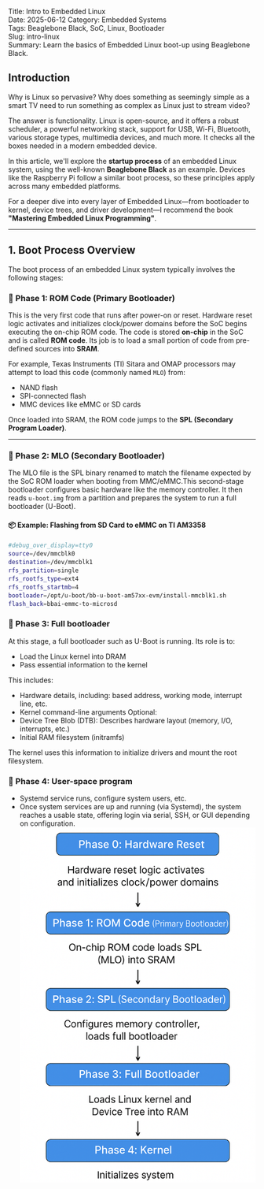 Title: Intro to Embedded Linux  
Date: 2025-06-12 
Category: Embedded Systems  
Tags: Beaglebone Black, SoC, Linux, Bootloader  
Slug: intro-linux  
Summary: Learn the basics of Embedded Linux boot-up using Beaglebone Black.
<!-- PELICAN_END_SUMMARY -->

## Introduction

Why is Linux so pervasive? Why does something as seemingly simple as a smart TV need to run something as complex as Linux just to stream video?

The answer is functionality. Linux is open-source, and it offers a robust scheduler, a powerful networking stack, support for USB, Wi-Fi, Bluetooth, various storage types, multimedia devices, and much more. It checks all the boxes needed in a modern embedded device.

In this article, we'll explore the **startup process** of an embedded Linux system, using the well-known **Beaglebone Black** as an example. Devices like the Raspberry Pi follow a similar boot process, so these principles apply across many embedded platforms.

For a deeper dive into every layer of Embedded Linux—from bootloader to kernel, device trees, and driver development—I recommend the book **"Mastering Embedded Linux Programming"**.

---

## 1. Boot Process Overview

The boot process of an embedded Linux system typically involves the following stages:

### 🔹 Phase 1: ROM Code (Primary Bootloader)

This is the very first code that runs after power-on or reset. Hardware reset logic activates and initializes clock/power domains before the SoC begins executing the on-chip ROM code. The code is stored **on-chip** in the SoC and is called **ROM code**. Its job is to load a small portion of code from pre-defined sources into **SRAM**.

For example, Texas Instruments (TI) Sitara and OMAP processors may attempt to load this code (commonly named `MLO`) from:

- NAND flash
- SPI-connected flash
- MMC devices like eMMC or SD cards

Once loaded into SRAM, the ROM code jumps to the **SPL (Secondary Program Loader)**.

---

### 🔹 Phase 2: MLO (Secondary Bootloader)
The MLO file is the SPL binary renamed to match the filename expected by the SoC ROM loader when booting from MMC/eMMC.This second-stage bootloader configures basic hardware like the memory controller. It then reads `u-boot.img` from a partition and prepares the system to run a full bootloader (U-Boot).

#### 📦 Example: Flashing from SD Card to eMMC on TI AM3358

```bash
#debug_over_display=tty0
source=/dev/mmcblk0
destination=/dev/mmcblk1
rfs_partition=single
rfs_rootfs_type=ext4
rfs_rootfs_startmb=4
bootloader=/opt/u-boot/bb-u-boot-am57xx-evm/install-mmcblk1.sh
flash_back=bbai-emmc-to-microsd
```
### 🔹 Phase 3: Full bootloader
At this stage, a full bootloader such as U-Boot is running. Its role is to:
- Load the Linux kernel into DRAM
- Pass essential information to the kernel

This includes:
- Hardware details, including: based address, working mode, interrupt line, etc.
- Kernel command-line arguments
Optional:
- Device Tree Blob (DTB): Describes hardware layout (memory, I/O, interrupts, etc.)
- Initial RAM filesystem (initramfs)

The kernel uses this information to initialize drivers and mount the root filesystem.

### 🔹 Phase 4: User-space program
- Systemd service runs, configure system users, etc.
- Once system services are up and running (via Systemd), the system reaches a usable state, offering login via serial, SSH, or GUI depending on configuration.
![Sequence](/images/embedded/boot.png)

